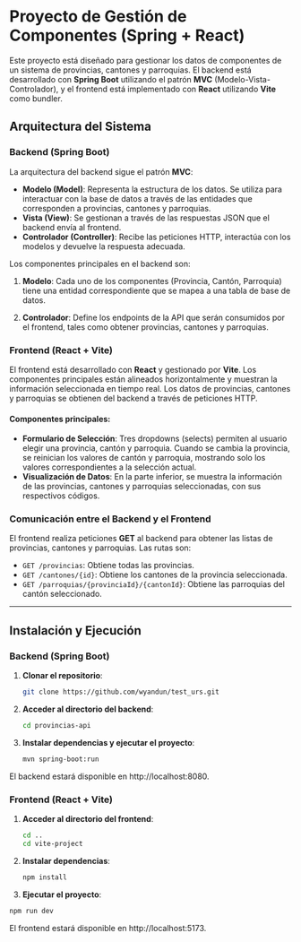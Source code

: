 # Proyecto de Gestión de Componentes (Spring + React)

Este proyecto está diseñado para gestionar los datos de componentes de un sistema de provincias, cantones y parroquias. El backend está desarrollado con **Spring Boot** utilizando el patrón **MVC** (Modelo-Vista-Controlador), y el frontend está implementado con **React** utilizando **Vite** como bundler.

## Arquitectura del Sistema

### Backend (Spring Boot)

La arquitectura del backend sigue el patrón **MVC**:

- **Modelo (Model)**: Representa la estructura de los datos. Se utiliza para interactuar con la base de datos a través de las entidades que corresponden a provincias, cantones y parroquias.
- **Vista (View)**: Se gestionan a través de las respuestas JSON que el backend envía al frontend.
- **Controlador (Controller)**: Recibe las peticiones HTTP, interactúa con los modelos y devuelve la respuesta adecuada.

Los componentes principales en el backend son:

1. **Modelo**: Cada uno de los componentes (Provincia, Cantón, Parroquia) tiene una entidad correspondiente que se mapea a una tabla de base de datos.
   
2. **Controlador**: Define los endpoints de la API que serán consumidos por el frontend, tales como obtener provincias, cantones y parroquias.

### Frontend (React + Vite)

El frontend está desarrollado con **React** y gestionado por **Vite**. Los componentes principales están alineados horizontalmente y muestran la información seleccionada en tiempo real. Los datos de provincias, cantones y parroquias se obtienen del backend a través de peticiones HTTP.

#### Componentes principales:

- **Formulario de Selección**: Tres dropdowns (selects) permiten al usuario elegir una provincia, cantón y parroquia. Cuando se cambia la provincia, se reinician los valores de cantón y parroquia, mostrando solo los valores correspondientes a la selección actual.
- **Visualización de Datos**: En la parte inferior, se muestra la información de las provincias, cantones y parroquias seleccionadas, con sus respectivos códigos.

### Comunicación entre el Backend y el Frontend

El frontend realiza peticiones **GET** al backend para obtener las listas de provincias, cantones y parroquias. Las rutas son:

- `GET /provincias`: Obtiene todas las provincias.
- `GET /cantones/{id}`: Obtiene los cantones de la provincia seleccionada.
- `GET /parroquias/{provinciaId}/{cantonId}`: Obtiene las parroquias del cantón seleccionado.

---

## Instalación y Ejecución

### Backend (Spring Boot)

1. **Clonar el repositorio**:
   ```bash
   git clone https://github.com/wyandun/test_urs.git
   ```
2. **Acceder al directorio del backend**:
   ```bash
   cd provincias-api
   ```
3. **Instalar dependencias y ejecutar el proyecto**:
   ```bash
   mvn spring-boot:run
   ```
El backend estará disponible en http://localhost:8080.

### Frontend (React + Vite)

1. **Acceder al directorio del frontend**:
   ```bash
   cd ..
   cd vite-project
   ```
2. **Instalar dependencias**:
   ```bash
   npm install
   ```
3.	**Ejecutar el proyecto**:
   ```bash
   npm run dev
   ```
El frontend estará disponible en http://localhost:5173.

